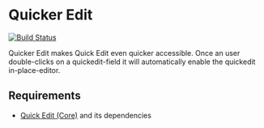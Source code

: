 # Quicker Edit

[![Build Status](https://travis-ci.org/szeidler/quicker_edit.svg?branch=8.x-1.x)](https://travis-ci.org/szeidler/quicker_edit)
  
Quicker Edit makes Quick Edit even quicker accessible. Once an user
double-clicks on a quickedit-field it will automatically enable the quickedit
in-place-editor.

## Requirements

* [Quick Edit (Core)](https://www.drupal.org/project/drupal) and its
dependencies

